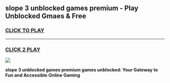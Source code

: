 
## slope 3 unblocked games premium - Play Unblocked Gmaes & Free
<h3>
<a href="https://premium.freeplayer.one?title=slope_3_unblocked_games_premium&ref=20F">CLICK TO PLAY</a></h3>
<hr>

<h3>
<a href="https://premium.freeplayer.one?title=slope_3_unblocked_games_premium&ref=20F">CLICK 2 PLAY</a>
  
</h3>

<a href="https://premium.freeplayer.one?title=slope_3_unblocked_games_premium&ref=20F/"><img src="https://clearcache.store/games.png"></a>


**slope 3 unblocked games premium games unblocked: Your Gateway to Fun and Accessible Online Gaming**
